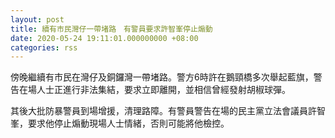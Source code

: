 ```yaml
---
layout: post
title: 續有市民灣仔一帶堵路　有警員要求許智峯停止煽動
date: 2020-05-24 19:11:01.000000000 +08:00
categories: rss
---
```


傍晚繼續有市民在灣仔及銅鑼灣一帶堵路。警方6時許在鵝頸橋多次舉起藍旗，警告在場人士正進行非法集結，要求立即離開，並相信曾經發射胡椒球彈。

其後大批防暴警員到場增援，清理路障。有警員警告在場的民主黨立法會議員許智峯，要求他停止煽動現場人士情緒，否則可能將他檢控。
